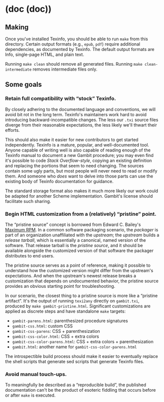 <!-- Copyright (c) 2024 by Macon Gambill, All Rights Reserved. -->
# (doc (doc))
## Making
Once you've installed Texinfo, you should be able to run `make` from this directory.  Certain output formats (e.g., `epub`, `pdf`) require additional dependencies, as documented by Texinfo.  The default output formats are Info, single-page HTML, and plain text.

Running `make clean` should remove all generated files.  Running `make clean-intermediate` removes intermediate files only.

## Some goals
### Retain full compatibility with “stock” Texinfo.
By closely adhering to the documented language and conventions, we will
avoid bit rot in the long term.  Texinfo's maintainers work hard to avoid introducing backward-incompatible changes.  The less our `.txi` source files diverge from their reasonable expectations, the less likely we'll thwart their efforts.

This should also make it easier for new contributors to get started independently.  Texinfo is a mature, popular, and well-documented tool.  Anyone capable of writing well is also capable of reading enough of the Texinfo manual to document a new Gambit procedure; you may even find it's possible to code _Stack Overflow-style_, copying an existing definition and replacing the portions that seem to need changing.  The sources contain some ugly parts, but most people will never need to read or modify them.  And someone who _does_ want to delve into those parts can use the existing body of Texinfo documentation for guidance.

The standard storage format also makes it much more likely our work could be adapted for another Scheme implementation.  Gambit's license should facilitate such sharing.

### Begin HTML customization from a (relatively) “pristine” point.
The “pristine source” concept is borrowed from Edward C. Bailey's [Maximum RPM](https://ftp.osuosl.org/pub/rpm/max-rpm/ch-rpm-philosophy.html).  In a common software packaging scenario, the _packager_ is part of an organization unaffiliated with the _upstream_; the _upstream_ builds a _release tarball_, which is essentially a canonical, named version of the software.  That release tarball is the _pristine source_, and it should be available alongside the customized version of that software the packager distributes to end users.

The pristine source serves as a point of reference, making it possible to understand how the customized version might differ from the upstream's expectations.  And when the upstream's newest release breaks a customization that depends on undocumented behavior, the pristine source provides an obvious starting point for troubleshooting.

In our scenario, the closest thing to a pristine source is more like a “pristine artifact”.  It's the output of running `texi2any` directly on `gambit.txi`, produced by `make gambit-pristine.html`.  Significant customizations are applied as discrete steps and have standalone `make` targets:
  - `gambit-parens.html`: parenthesized procedure signatures
  - `gambit-css.html`: custom CSS
  - `gambit-css-parens`: CSS + parenthesization
  - `gambit-css-color.html`: CSS + extra colors
  - `gambit-css-color-parens.html`: CSS + extra colors + parenthesization
  - `gambit.html`: another name for `gambit-css-color-parens.html`

The introspectible build process should make it easier to eventually replace the shell scripts that generate sed scripts that generate Texinfo files.

### Avoid manual touch-ups.
To meaningfully be described as a “reproducible build”, the published documentation can't be the product of esoteric fiddling that occurs before or after `make` is executed.

